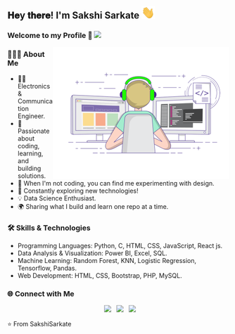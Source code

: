 <h2> 𝐇𝐞y 𝐭𝐡𝐞𝐫𝐞! I'm Sakshi Sarkate <img src="https://github.com/ABSphreak/ABSphreak/blob/master/gifs/Hi.gif" width="30px"></h2>

<h3> Welcome to my Profile 🤝 <img src="https://github.com/souvikguria98/souvikguria98/blob/master/Hi.gif" width="25"></h3> <img align="right" alt="GIF" src="https://raw.githubusercontent.com/devSouvik/devSouvik/master/gif3.gif" width="400"/> 
<h3> 👩🏻‍💻 About Me </h3>

- 👩‍💻 Electronics & Communication Engineer.
- 🚀 Passionate about coding, learning, and building solutions.
- 🌟 When I'm not coding, you can find me experimenting with design.
- 🌱 Constantly exploring new technologies!
- 💡 Data Science Enthusiast.
- 🌍 Sharing what I build and learn one repo at a time.
  
  

<h3> 🛠 Skills & Technologies </h3>  

- Programming Languages: Python, C, HTML, CSS, JavaScript, React js.
- Data Analysis & Visualization: Power BI, Excel, SQL.
- Machine Learning: Random Forest, KNN, Logistic Regression, Tensorflow, Pandas.
- Web Development: HTML, CSS, Bootstrap, PHP, MySQL.

 <h3> 🌐 Connect with Me </h3> <p align="center"> &nbsp; <a href="https://www.instagram.com/sakshiiykyk/" target="_blank" rel="noopener noreferrer"><img src="https://img.icons8.com/plasticine/100/000000/instagram-new.png" width="50" /></a> &nbsp; <a href="https://www.linkedin.com/in/sakshi-sarkate-16a1a020b/" target="_blank" rel="noopener noreferrer"><img src="https://img.icons8.com/plasticine/100/000000/linkedin.png" width="50" /></a> &nbsp; <a href="mailto:s.sarkate999@gmail.com" target="_blank" rel="noopener noreferrer"><img src="https://img.icons8.com/plasticine/100/000000/gmail.png" width="50" /></a> </p>

⭐️ From SakshiSarkate
